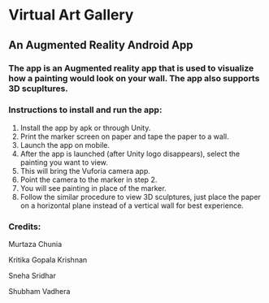 # Virtual Art Gallery
## An Augmented Reality Android App

### The app is an Augmented reality app that is used to visualize how a painting would look on your wall. The app also supports 3D scupltures.

### Instructions to install and run the app:

1. Install the app by apk or through Unity.
2. Print the marker screen on paper and tape the paper to a wall.
3. Launch the app on mobile.
4. After the app is launched (after Unity logo disappears), select the painting you want to view.
5. This will bring the Vuforia camera app.
6. Point the camera to the marker in step 2.
7. You will see painting in place of the marker.
8. Follow the similar procedure to view 3D sculptures, just place the paper on a horizontal plane instead of a vertical wall for best experience.

### Credits:
Murtaza Chunia

Kritika Gopala Krishnan

Sneha Sridhar

Shubham Vadhera
